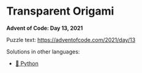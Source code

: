 # Transparent Origami

**Advent of Code: Day 13, 2021**

Puzzle text: <https://adventofcode.com/2021/day/13>

Solutions in other languages:

- [🐍 Python](../../../../python/2021/13_transparent_origami/README.md)

